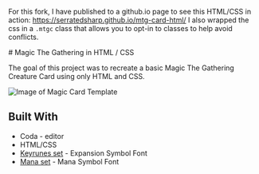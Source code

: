 For this fork, I have published to a github.io page to see this HTML/CSS in action: https://serratedsharp.github.io/mtg-card-html/
I also wrapped the css in a `.mtgc` class that allows you to opt-in to classes to help avoid conflicts.

﻿# Magic The Gathering in HTML / CSS

The goal of this project was to recreate a basic Magic The Gathering Creature Card using only HTML and CSS. 

![Image of Magic Card Template](/Images/template_card.png?raw=true)


## Built With

* Coda - editor
* HTML/CSS
* [Keyrunes set](https://github.com/andrewgioia/Keyrune) - Expansion Symbol Font
* [Mana set](https://github.com/andrewgioia/Mana) - Mana Symbol Font



